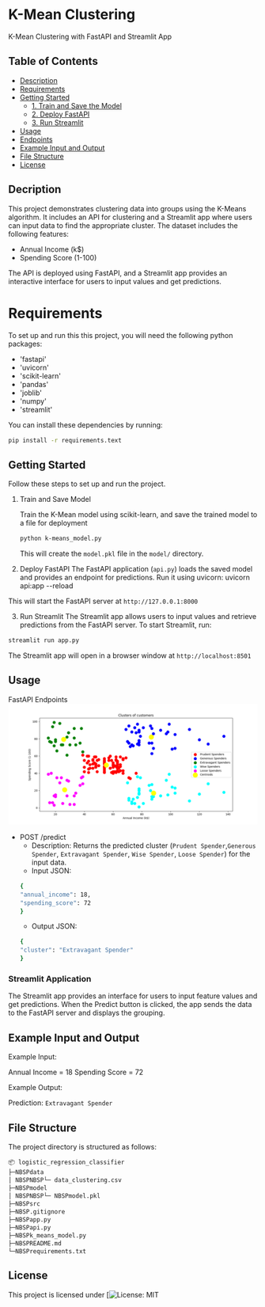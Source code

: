 # K-Mean Clustering
K-Mean Clustering with FastAPI and Streamlit App

## Table of Contents
 - [Description](#description)
 - [Requirements](#requirements)
 - [Getting Started](#getting-started)
   - [1. Train and Save the Model](#1-train-and-save-the-model)
   - [2. Deploy FastAPI](#2-deploy-fastapi)
   - [3. Run Streamlit](#3-streamlit)
 - [Usage](#usage)
 - [Endpoints](#engpoints)
 - [Example Input and Output](#example-input-and-output)
 - [File Structure](#file-structure)
 - [License](#license)

## Decription
This project demonstrates clustering data into groups using the K-Means algorithm. It includes an API for clustering and a Streamlit app where users can input data to find the appropriate cluster. The dataset includes the following features:
- Annual Income (k$)
- Spending Score (1-100)

The API is deployed using FastAPI, and a Streamlit app provides an interactive interface for users to input values and get predictions.

# Requirements
To set up and run this this project, you will need the following python packages:

- 'fastapi'
- 'uvicorn'
- 'scikit-learn'
- 'pandas'
- 'joblib'
- 'numpy'
- 'streamlit'

You can install these dependencies by running:

```bash
pip install -r requirements.text
```

## Getting Started
Follow these steps to set up and run the project.

1. Train and Save Model

   Train the K-Mean model using scikit-learn, and save the trained model to a file for deployment
   ```bash
   python k-means_model.py
   ```
   This will create the `model.pkl` file in the `model/` directory.
2. Deploy FastAPI
The FastAPI application (`api.py`) loads the saved model and provides an endpoint for predictions. Run it using uvicorn:
uvicorn api:app --reload

This will start the FastAPI server at `http://127.0.0.1:8000`

3. Run Streamlit
The Streamlit app allows users to input values and retrieve predictions from the FastAPI server. To start Streamlit, run:
  ``` bash
streamlit run app.py
  ```
The Streamlit app will open in a browser window at `http://localhost:8501`

## Usage

FastAPI Endpoints
![API Image](src/Figure_2.png)

- POST /predict
   - Description: Returns the predicted cluster (`Prudent Spender`,`Generous Spender`, `Extravagant Spender`, `Wise Spender`, `Loose Spender`) for the input data.
   - Input JSON:
   ```bash
   {
  "annual_income": 18,
  "spending_score": 72
   }
   ```
   - Output JSON:
   ```bash
   {
  "cluster": "Extravagant Spender"
   }
   ```
### Streamlit Application

The Streamlit app provides an interface for users to input feature values and get predictions. When the Predict button is clicked, the app sends the data to the FastAPI server and displays the grouping.

## Example Input and Output
Example Input:

Annual Income = 18
Spending Score = 72

Example Output:

Prediction: `Extravagant Spender`

## File Structure
The project directory is structured as follows:

```
📦 logistic_regression_classifier
├─NBSPdata
│ NBSPNBSP└─ data_clustering.csv
├─NBSPmodel
│ NBSPNBSP└─ NBSPmodel.pkl
├─NBSPsrc
├─NBSP.gitignore
├─NBSPapp.py
├─NBSPapi.py
├─NBSPk_means_model.py
├─NBSPREADME.md
└─NBSPrequirements.txt
```
## License
This project is licensed under [![License: MIT](https://img.shi)

